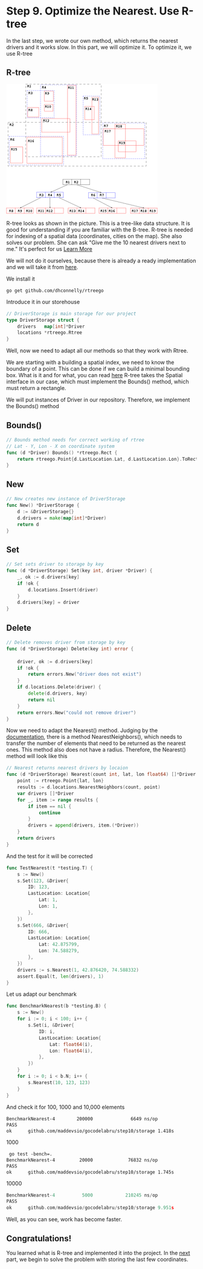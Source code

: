 # Step 9. Optimize the Nearest. Use R-tree

In the last step, we wrote our own method, which returns the nearest drivers and it works slow. In this part, we will optimize it. To optimize it, we use R-tree

## R-tree
![](./400px-R-tree.svg.png)

R-tree looks as shown in the picture. This is a tree-like data structure. It is good for understanding if you are familiar with the B-tree. R-tree is needed for indexing of a spatial data (coordinates, cities on the map). She also solves our problem. She can ask "Give me the 10 nearest drivers next to me." It's perfect for us
[Learn More](https://ru.wikipedia.org/wiki/R-%D0%B4%D0%B5%D1%80%D0%B5%D0%B2%D0%BE_(%D1%81%D1%82%D1%80%D1%83%D0%BA%D1%82%D1%83%D1%80%D0%B0_%D0%B4%D0%B0%D0%BD%D0%BD%D1%8B%D1%85))

We will not do it ourselves, because there is already a ready implementation and we will take it from [here](https://github.com/dhconnelly/rtreego).


We install it
```
go get github.com/dhconnelly/rtreego
```

Introduce it in our storehouse
```Go
// DriverStorage is main storage for our project
type DriverStorage struct {
	drivers   map[int]*Driver
	locations *rtreego.Rtree
}

```
Well, now we need to adapt all our methods so that they work with Rtree.

We are starting with a building a spatial index, we need to know the boundary of a point. This can be done if we can build a minimal bounding box. What is it and for what, you can read [here](https://en.wikipedia.org/wiki/Minimum_bounding_rectangle)
R-tree takes the Spatial interface in our case, which must implement the Bounds() method, which must return a rectangle.

We will put instances of Driver in our repository. Therefore, we implement the Bounds() method

## Bounds()
```Go
// Bounds method needs for correct working of rtree
// Lat - Y, Lon - X on coordinate system
func (d *Driver) Bounds() *rtreego.Rect {
	return rtreego.Point{d.LastLocation.Lat, d.LastLocation.Lon}.ToRect(0.01)
}
```

## New
```Go
// New creates new instance of DriverStorage
func New() *DriverStorage {
	d := &DriverStorage{}
	d.drivers = make(map[int]*Driver)
	return d
}
```

## Set
```Go
// Set sets driver to storage by key
func (d *DriverStorage) Set(key int, driver *Driver) {
	_, ok := d.drivers[key]
	if !ok {
		d.locations.Insert(driver)
	}
	d.drivers[key] = driver
}

```

## Delete
```Go
// Delete removes driver from storage by key
func (d *DriverStorage) Delete(key int) error {

	driver, ok := d.drivers[key]
	if !ok {
		return errors.New("driver does not exist")
	}
	if d.locations.Delete(driver) {
		delete(d.drivers, key)
		return nil
	}
	return errors.New("could not remove driver")
}


```
Now we need to adapt the Nearest() method. Judging by the [ documentation](https://godoc.org/github.com/dhconnelly/rtreego), there is a method NearestNeighbors(), which needs to transfer the number of elements that need to be returned as the nearest ones. This method also does not have a radius. Therefore, the Nearest() method will look like this
```Go
// Nearest returns nearest drivers by locaion
func (d *DriverStorage) Nearest(count int, lat, lon float64) []*Driver {
	point := rtreego.Point{lat, lon}
	results := d.locations.NearestNeighbors(count, point)
	var drivers []*Driver
	for _, item := range results {
		if item == nil {
			continue
		}
		drivers = append(drivers, item.(*Driver))
	}
	return drivers
}
```
And the test for it will be corrected
```Go
func TestNearest(t *testing.T) {
	s := New()
	s.Set(123, &Driver{
		ID: 123,
		LastLocation: Location{
			Lat: 1,
			Lon: 1,
		},
	})
	s.Set(666, &Driver{
		ID: 666,
		LastLocation: Location{
			Lat: 42.875799,
			Lon: 74.588279,
		},
	})
	drivers := s.Nearest(1, 42.876420, 74.588332)
	assert.Equal(t, len(drivers), 1)
}
```

Let us adapt our benchmark
```Go
func BenchmarkNearest(b *testing.B) {
	s := New()
	for i := 0; i < 100; i++ {
		s.Set(i, &Driver{
			ID: i,
			LastLocation: Location{
				Lat: float64(i),
				Lon: float64(i),
			},
		})
	}
	for i := 0; i < b.N; i++ {
		s.Nearest(10, 123, 123)
	}
}
```
And check it for 100, 1000 and 10,000 elements
```
BenchmarkNearest-4        200000              6649 ns/op
PASS
ok      github.com/maddevsio/gocodelabru/step10/storage 1.418s
```
1000
```
 go test -bench=.
BenchmarkNearest-4         20000             76832 ns/op
PASS
ok      github.com/maddevsio/gocodelabru/step10/storage 1.745s
```
10000
```Go
BenchmarkNearest-4          5000            210245 ns/op
PASS
ok      github.com/maddevsio/gocodelabru/step10/storage 9.951s
```

Well, as you can see, work has become faster.

## Congratulations!
You learned what is R-tree and implemented it into the project. In the [next](../step10/README.md) part, we begin to solve the problem with storing the last few coordinates.